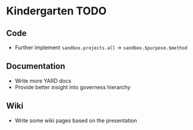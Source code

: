 # Kindergarten TODO

## Code

* Further implement ```sandbox.projects.all``` -> ```sandbox.$purpose.$method```

## Documentation

* Write more YARD docs
* Provide better insight into governess hierarchy

## Wiki

* Write some wiki pages based on the presentation
